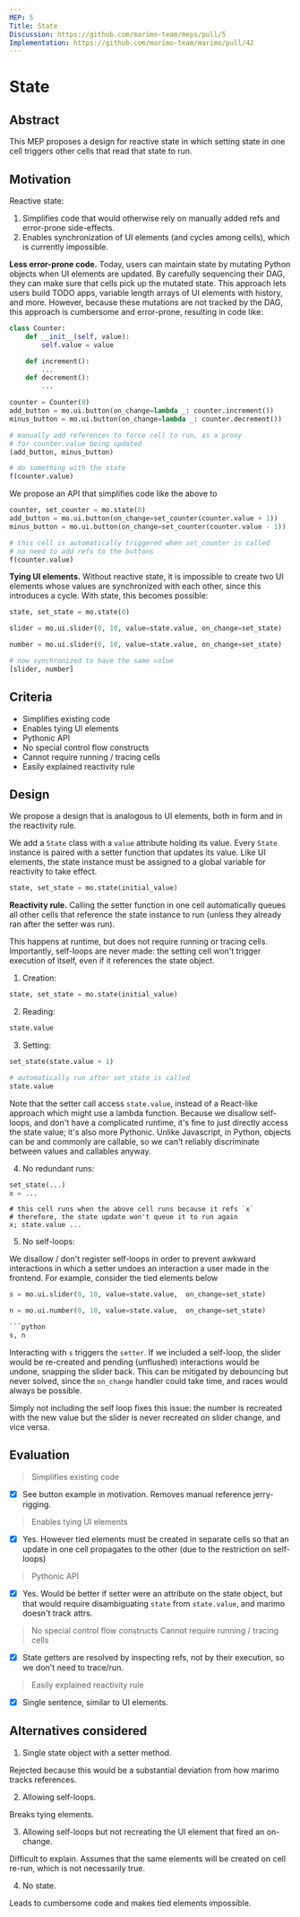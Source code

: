 ```yaml
---
MEP: 5
Title: State
Discussion: https://github.com/marimo-team/meps/pull/5
Implementation: https://github.com/marimo-team/marimo/pull/42
---
```


# State

## Abstract

This MEP proposes a design for reactive state in which setting state in one
cell triggers other cells that read that state to run.

## Motivation

Reactive state:
1. Simplifies code that would otherwise rely on manually added refs and
   error-prone side-effects.
2. Enables synchronization of UI elements (and cycles among cells), which is
   currently impossible.
   
**Less error-prone code.**
Today, users can maintain state by mutating Python objects when UI elements are
updated. By carefully sequencing their DAG, they can make sure that cells
pick up the mutated state. This approach lets users build TODO apps, variable
length arrays of UI elements with history, and more. However, because these
mutations are not tracked by the DAG, this approach is cumbersome and
error-prone, resulting in code like:


```python
class Counter:
    def __init__(self, value):
        self.value = value

    def increment():
        ...
    def decrement():
        ...

counter = Counter(0)
add_button = mo.ui.button(on_change=lambda _: counter.increment())
minus_button = mo.ui.button(on_change=lambda _: counter.decrement())
```

```python
# manually add references to force cell to run, as a proxy
# for counter.value being updated
(add_button, minus_button)

# do something with the state
f(counter.value)
```

We propose an API that simplifies code like the above to

```python
counter, set_counter = mo.state(0)
add_button = mo.ui.button(on_change=set_counter(counter.value + 1))
minus_button = mo.ui.button(on_change=set_counter(counter.value - 1))
```

```python
# this cell is automatically triggered when set_counter is called
# no need to add refs to the buttons
f(counter.value)
```

**Tying UI elements.**
Without reactive state, it is impossible to create two UI elements whose
values are synchronized with each other, since this introduces a cycle.
With state, this becomes possible:

```python
state, set_state = mo.state(0)
```

```python
slider = mo.ui.slider(0, 10, value=state.value, on_change=set_state)
```

```python
number = mo.ui.slider(0, 10, value=state.value, on_change=set_state)
```

```python
# now synchronized to have the same value
[slider, number]
```

## Criteria

- Simplifies existing code
- Enables tying UI elements
- Pythonic API
- No special control flow constructs
- Cannot require running / tracing cells
- Easily explained reactivity rule

## Design

We propose a design that is analogous to UI elements, both in form and in
the reactivity rule.

We add a `State` class with a `value` attribute holding its value. Every
`State` instance is paired with a setter function that updates its value.
Like UI elements, the state instance must be assigned to a global variable
for reactivity to take effect. 

```python
state, set_state = mo.state(initial_value)
```

**Reactivity rule.**
Calling the setter function in one cell automatically queues all other cells
that reference the state instance to run (unless they already ran after the
setter was run).

This happens at runtime, but does not require running or tracing cells.
Importantly, self-loops are never made: the setting cell won't trigger
execution of itself, even if it references the state object.

1. Creation:


```python
state, set_state = mo.state(initial_value)
```

2. Reading:

```python
state.value
```

3. Setting:

```python
set_state(state.value + 1)
```

```python
# automatically run after set_state is called
state.value
```

Note that the setter call access `state.value`, instead of a React-like
approach which might use a lambda function. Because we disallow self-loops,
and don't have a complicated runtime, it's fine to just directly access
the state value; it's also more Pythonic. Unlike Javascript, in Python,
objects can be and commonly are callable, so we can't reliably discriminate
between values and callables anyway.


4. No redundant runs:

```python
set_state(...)
x = ...
```

```
# this cell runs when the above cell runs because it refs `x`
# therefore, the state update won't queue it to run again
x; state.value ...
```

5. No self-loops:

We disallow / don't register self-loops in order to prevent awkward interactions
in which a setter undoes an interaction a user made in the frontend. For example,
consider the tied elements below

```python
s = mo.ui.slider(0, 10, value=state.value,  on_change=set_state)
```

```python
n = mo.ui.number(0, 10, value=state.value,  on_change=set_state)

```python
s, n
```

Interacting with `s` triggers the `setter`. If we included a self-loop, the
slider would be re-created and pending (unflushed) interactions would be
undone, snapping the slider back. This can be mitigated by debouncing but never
solved, since the `on_change` handler could take time, and races would always
be possible.

Simply not including the self loop fixes this issue: the number is recreated with
the new value but the slider is never recreated on slider change, and vice
versa.

## Evaluation

> Simplifies existing code

- [x] See button example in motivation. Removes manual reference jerry-rigging.

> Enables tying UI elements

- [x] Yes. However tied elements must be created in separate cells so that
  an update in one cell propagates to the other (due to the restriction on 
  self-loops)

> Pythonic API

- [x] Yes. Would be better if setter were an attribute on the state object,
  but that would require disambiguating `state` from `state.value`, and marimo
  doesn't track attrs.

> No special control flow constructs
> Cannot require running / tracing cells

- [x] State getters are resolved by inspecting refs, not by their execution,
  so we don't need to trace/run.

> Easily explained reactivity rule

- [x] Single sentence, similar to UI elements.

## Alternatives considered

1. Single state object with a setter method.

Rejected because this would be a substantial deviation from how marimo
tracks references.

2. Allowing self-loops.

Breaks tying elements.

3. Allowing self-loops but not recreating the UI element that fired an on-change.

Difficult to explain. Assumes that the same elements will be created on cell
re-run, which is not necessarily true.

4. No state.

Leads to cumbersome code and makes tied elements impossible.
